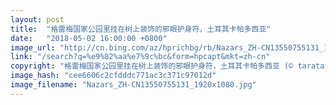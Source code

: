 ```yaml
---
layout: post
title:  "格雷梅国家公园里挂在树上装饰的邪眼护身符，土耳其卡帕多西亚"
date:   "2018-05-02 16:00:00 +0800"
image_url: "http://cn.bing.com/az/hprichbg/rb/Nazars_ZH-CN13550755131_1920x1080.jpg"
link: "/search?q=%e9%82%aa%e7%9c%bc&form=hpcapt&mkt=zh-cn"
copyright: "格雷梅国家公园里挂在树上装饰的邪眼护身符，土耳其卡帕多西亚 (© taratata/Getty Images)"
image_hash: "cee6606c2cfdddc771ac3c371c97012d"
image_filename: "Nazars_ZH-CN13550755131_1920x1080.jpg"
---
```

